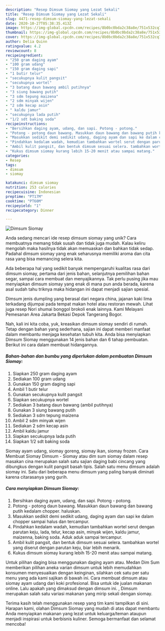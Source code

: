 ```yaml
---
description: "Resep Dimsum Siomay yang Lezat Sekali"
title: "Resep Dimsum Siomay yang Lezat Sekali"
slug: 4471-resep-dimsum-siomay-yang-lezat-sekali
date: 2020-10-27T05:38:35.413Z
image: https://img-global.cpcdn.com/recipes/8b0bc0bda2c38a8e/751x532cq70/dimsum-siomay-foto-resep-utama.jpg
thumbnail: https://img-global.cpcdn.com/recipes/8b0bc0bda2c38a8e/751x532cq70/dimsum-siomay-foto-resep-utama.jpg
cover: https://img-global.cpcdn.com/recipes/8b0bc0bda2c38a8e/751x532cq70/dimsum-siomay-foto-resep-utama.jpg
author: Delia Quinn
ratingvalue: 4.2
reviewcount: 8
recipeingredient:
- "250 gram daging ayam"
- "100 gram udang"
- "150 gram daging sapi"
- "1 butir telur"
- "secukupnya kulit pangsit"
- "secukupnya wortel"
- "3 batang daun bawang ambil putihnya"
- "3 siung bawang putih"
- "3 sdm tepung maizena"
- "2 sdm minyak wijen"
- "2 sdm kecap asin"
- " kaldu jamur"
- "secukupnya lada putih"
- "1/2 sdt baking soda"
recipeinstructions:
- "Bersihkan daging ayam, udang, dan sapi. Potong - potong."
- "Potong - potong daun bawang. Masukkan daun bawang dan bawang putih kedalam chopper. haluskan."
- "Masukkan sedikit demi sedikit udang, daging ayam dan sapi ke dalam chopper sampai halus dan tercampur."
- "Pindahkan kedalam wadah, kemudian tambahkan wortel serut dengan parutan keju, lada, telur, kecap asin, minyak wijen, kaldu jamur, maizenna, baking soda. Aduk aduk sampai tercampur."
- "Ambil kulit pangsit, dan bentuk dimsum sesuai selera. tambahkan wortel yang diserut dengan parutan keju, biar lebih menarik."
- "Kukus dimsum siomay kurang lebih 15-20 menit atau sampai matang."
categories:
- Resep
tags:
- dimsum
- siomay

katakunci: dimsum siomay 
nutrition: 253 calories
recipecuisine: Indonesian
preptime: "PT17M"
cooktime: "PT60M"
recipeyield: "1"
recipecategory: Dinner

---
```



![Dimsum Siomay](https://img-global.cpcdn.com/recipes/8b0bc0bda2c38a8e/751x532cq70/dimsum-siomay-foto-resep-utama.jpg)

Anda sedang mencari ide resep dimsum siomay yang unik? Cara membuatnya memang tidak susah dan tidak juga mudah. Kalau keliru mengolah maka hasilnya tidak akan memuaskan dan bahkan tidak sedap. Padahal dimsum siomay yang enak seharusnya memiliki aroma dan cita rasa yang bisa memancing selera kita.

Ada beberapa hal yang sedikit banyak mempengaruhi kualitas rasa dari dimsum siomay, pertama dari jenis bahan, selanjutnya pemilihan bahan segar, sampai cara membuat dan menyajikannya. Tak perlu pusing jika mau menyiapkan dimsum siomay yang enak di mana pun anda berada, karena asal sudah tahu triknya maka hidangan ini dapat menjadi sajian spesial.

Dimsum jenis dumpling yang berasal dari negara china, jajanan kaki lima terkadang dijumpai pada tempat makan hotel atau restoran mewah. Lihat juga resep Nori shumai bonggol brokoli enak lainnya. Kami Melayani Pemesanan Area Jakarta Bekasi Depok Tangerang Bogor.


Nah, kali ini kita coba, yuk, kreasikan dimsum siomay sendiri di rumah. Tetap dengan bahan yang sederhana, sajian ini dapat memberi manfaat dalam membantu menjaga kesehatan tubuh kita. Anda bisa menyiapkan Dimsum Siomay menggunakan 14 jenis bahan dan 6 tahap pembuatan. Berikut ini cara dalam membuat hidangannya.

<!--inarticleads1-->

##### Bahan-bahan dan bumbu yang diperlukan dalam pembuatan Dimsum Siomay:

1. Siapkan 250 gram daging ayam
1. Sediakan 100 gram udang
1. Gunakan 150 gram daging sapi
1. Ambil 1 butir telur
1. Gunakan secukupnya kulit pangsit
1. Siapkan secukupnya wortel
1. Sediakan 3 batang daun bawang (ambil putihnya)
1. Gunakan 3 siung bawang putih
1. Sediakan 3 sdm tepung maizena
1. Ambil 2 sdm minyak wijen
1. Sediakan 2 sdm kecap asin
1. Ambil  kaldu jamur
1. Siapkan secukupnya lada putih
1. Siapkan 1/2 sdt baking soda


Siomay ayam udang, siomay goreng, siomay ikan, siomay frozen. Cara Membuat Siomay Dimsum - Siomay atau dim sum siomay dalam resep masakan cina merupakan salah satu sajian daging babi cincang yang dibungkus dengan kulit pangsit basah tipis. Salah satu menu dimsum adalah siomay ini. Satu dari beberapa menu dimsum yang paling banyak diminati karena citarasanya yang gurih. 

<!--inarticleads2-->

##### Cara menyiapkan Dimsum Siomay:

1. Bersihkan daging ayam, udang, dan sapi. Potong - potong.
1. Potong - potong daun bawang. Masukkan daun bawang dan bawang putih kedalam chopper. haluskan.
1. Masukkan sedikit demi sedikit udang, daging ayam dan sapi ke dalam chopper sampai halus dan tercampur.
1. Pindahkan kedalam wadah, kemudian tambahkan wortel serut dengan parutan keju, lada, telur, kecap asin, minyak wijen, kaldu jamur, maizenna, baking soda. Aduk aduk sampai tercampur.
1. Ambil kulit pangsit, dan bentuk dimsum sesuai selera. tambahkan wortel yang diserut dengan parutan keju, biar lebih menarik.
1. Kukus dimsum siomay kurang lebih 15-20 menit atau sampai matang.


Untuk pilihan daging bisa menggunakan daging ayam atau. Medan Dim Sum memberikan pilihan aneka varian dimsum untuk lebih memudahkan konsumen menyesuaikan dengan keinginan, silahkan cek satu per satu menu yang ada kami sajikan di bawah ini. Cara membuat dimsum atau siomay ayam udang dari koki profesional. Bisa untuk ide jualan makanan online. Lalu apakah yang dimaksud dengan dimsum ini. , Dimsum merupakan salah satu variasi makanan yang mirip sekali dengan siomay. 

Terima kasih telah menggunakan resep yang tim kami tampilkan di sini. Harapan kami, olahan Dimsum Siomay yang mudah di atas dapat membantu Anda menyiapkan makanan yang lezat untuk keluarga/teman ataupun menjadi inspirasi untuk berbisnis kuliner. Semoga bermanfaat dan selamat mencoba!

